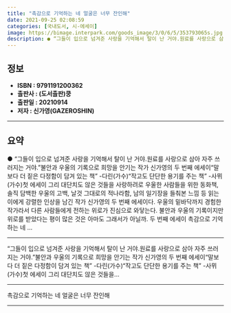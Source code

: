 ```yaml
---
title: "촉감으로 기억하는 네 얼굴은 너무 잔인해"
date: 2021-09-25 02:08:59
categories: [국내도서, 시-에세이]
image: https://bimage.interpark.com/goods_image/3/0/6/5/353793065s.jpg
description: ● “그들이 입으로 넘겨준 사랑을 기억해서 탈이 난 거야.원료를 사랑으로 삼아 자주 쓰러지는 거야.”불안과 우울의 기록으로 희망을 안기는 작가 신가영의 두 번째 에세이“말보다 더 짙은 다정함이 담겨 있는 책” -다린(가수)“작고도 단단한 용기를 주는 책” -사뮈(가수)첫 에세이 그리
---
```


## **정보**

- **ISBN : 9791191200362**
- **출판사 : (도서출판)쿵**
- **출판일 : 20210914**
- **저자 : 신가영(GAZEROSHIN)**

------



## **요약**

●  “그들이 입으로 넘겨준 사랑을 기억해서 탈이 난 거야.원료를 사랑으로 삼아 자주 쓰러지는 거야.”불안과 우울의 기록으로 희망을 안기는 작가 신가영의 두 번째 에세이“말보다 더 짙은 다정함이 담겨 있는 책” -다린(가수)“작고도 단단한 용기를 주는 책” -사뮈(가수)첫 에세이 그리 대단치도 않은 것들을 사랑하려로 우울한 사람들을 위한 동화책, 솔직 담백한 우울의 고백, 날것 그대로의 적나라함, 남의 일기장을 들춰본 느낌 등 읽는 이에게 강렬한 인상을 남긴 작가 신가영의 두 번째 에세이다. 우울의 밑바닥까지 경험한 작가라서 다른 사람들에게 전하는 위로가 진심으로 와닿는다. 불안과 우울의 기록이지만 위로를 받았다는 평이 많은 것은 아마도 그래서가 아닐까. 두 번째 에세이 촉감으로 기억하는 네 ...

------

“그들이 입으로 넘겨준 사랑을 기억해서 탈이 난 거야.원료를 사랑으로 삼아 자주 쓰러지는 거야.”불안과 우울의 기록으로 희망을 안기는 작가 신가영의 두 번째 에세이“말보다 더 짙은 다정함이 담겨 있는 책” -다린(가수)“작고도 단단한 용기를 주는 책” -사뮈(가수)첫 에세이 그리 대단치도 않은 것들을... 

------


촉감으로 기억하는 네 얼굴은 너무 잔인해 

------


